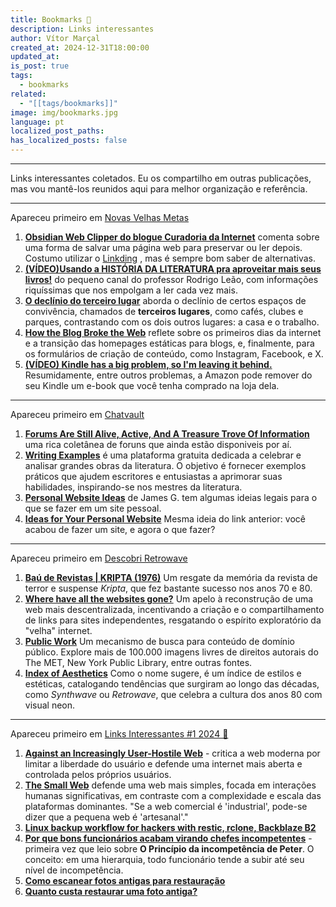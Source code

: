 ```yaml
---
title: Bookmarks 🔖
description: Links interessantes
author: Vítor Marçal
created_at: 2024-12-31T18:00:00
updated_at: 
is_post: true
tags:
  - bookmarks
related:
  - "[[tags/bookmarks]]"
image: img/bookmarks.jpg
language: pt
localized_post_paths: 
has_localized_posts: false
---
```

----
Links interessantes coletados. Eu os compartilho em outras publicações, mas vou mantê-los reunidos aqui para melhor organização e referência.

---

Apareceu primeiro em [Novas Velhas Metas](novas-velhas-metas)
1. **[Obsidian Web Clipper do blogue Curadoria da Internet](https://curadoria.bearblog.dev/obsidian-web-clipper/)** comenta sobre uma forma de salvar uma página web para preservar ou ler depois. Costumo utilizar o [Linkding](https://github.com/sissbruecker/linkding/) , mas é sempre bom saber de alternativas.
2. **[(VÍDEO)Usando a HISTÓRIA DA LITERATURA pra aproveitar mais seus livros!](https://youtu.be/wnmVKJn_Fdg?si=scm1SvEBXbSrihP0)** do pequeno canal do professor Rodrigo Leão, com informações riquíssimas que nos empolgam a ler cada vez mais.
3. **[O declínio do terceiro lugar](https://itsrio.org/pt/artigos/o-declinio-do-terceiro-lugar/)** aborda o declínio de certos espaços de convivência, chamados de **terceiros lugares**, como cafés, clubes e parques, contrastando com os dois outros lugares: a casa e o trabalho.
4. **[How the Blog Broke the Web](https://stackingthebricks.com/how-blogs-broke-the-web/)** reflete sobre os primeiros dias da internet e a transição das homepages estáticas para blogs, e, finalmente, para os formulários de criação de conteúdo, como Instagram, Facebook, e X.
5. **[(VÍDEO) Kindle has a big problem, so I'm leaving it behind.](https://www.youtube.com/watch?v=xwU5xkXj7Kw)** Resumidamente, entre outros problemas, a Amazon pode remover do seu Kindle um e-book que você tenha comprado na loja dela.

---
Apareceu primeiro em [Chatvault](chatvault)
1. **[Forums Are Still Alive, Active, And A Treasure Trove Of Information](https://aftermath.site/best-active-forums-internet-today)** uma rica coletânea de foruns que ainda estão disponiveis por aí.
2. **[Writing Examples](https://writingexamples.com/)** é uma plataforma gratuita dedicada a celebrar e analisar grandes obras da literatura. O objetivo é fornecer exemplos práticos que ajudem escritores e entusiastas a aprimorar suas habilidades, inspirando-se nos mestres da literatura.
3. **[Personal Website Ideas](https://jamesg.blog/2024/02/19/personal-website-ideas/)** de James G. tem algumas ideias legais para o que se fazer em um site pessoal.
4. **[Ideas for Your Personal Website](https://32bit.cafe/websiteideas/)** Mesma ideia do link anterior: você acabou de fazer um site, e agora o que fazer?
---
Apareceu primeiro em [Descobri Retrowave](descobri-retrowave)
1. **[Baú de Revistas | KRIPTA (1976)](https://memoriamagazine.blogspot.com/2024/08/bau-de-revistas-kripta-1976.html)** Um resgate da memória da revista de terror e suspense _Kripta_, que fez bastante sucesso nos anos 70 e 80.
2. **[Where have all the websites gone?](https://www.fromjason.xyz/p/notebook/where-have-all-the-websites-gone/)** Um apelo à reconstrução de uma web mais descentralizada, incentivando a criação e o compartilhamento de links para sites independentes, resgatando o espírito exploratório da "velha" internet.
3. **[Public Work](https://public.work)**  Um mecanismo de busca para conteúdo de domínio público. Explore mais de 100.000 imagens livres de direitos autorais do The MET, New York Public Library, entre outras fontes.
4. **[Index of Aesthetics](https://cari.institute/aesthetics)** Como o nome sugere, é um índice de estilos e estéticas, catalogando tendências que surgiram ao longo das décadas, como _Synthwave_ ou _Retrowave_, que celebra a cultura dos anos 80 com visual neon.
---
Apareceu primeiro em [Links Interessantes #1 2024 🔖](links-interessantes-1-2024)
1. **[Against an Increasingly User-Hostile Web](https://neustadt.fr/essays/against-a-user-hostile-web/)** - critica a web moderna por limitar a liberdade do usuário e defende uma internet mais aberta e controlada pelos próprios usuários.
2. **[The Small Web](https://neustadt.fr/essays/the-small-web/)** defende uma web mais simples, focada em interações humanas significativas, em contraste com a complexidade e escala das plataformas dominantes. "Se a web comercial é 'industrial', pode-se dizer que a pequena web é 'artesanal'."
3. **[Linux backup workflow for hackers with restic, rclone, Backblaze B2](https://amontalenti.com/2024/06/19/backups-restic-rclone)**
4. **[Por que bons funcionários acabam virando chefes incompetentes](https://fastcompanybrasil.com/worklife/por-que-bons-funcionarios-acabam-virando-chefes-incompetentes/)** - primeira vez que leio sobre **O Princípio da incompetência de Peter**. O conceito: em uma hierarquia, todo funcionário tende a subir até seu nível de incompetência.
5. **[Como escanear fotos antigas para restauração](https://fabioardito.com/como-escanear-fotos-antigas-para-restauracao)**
6. **[Quanto custa restaurar uma foto antiga?](https://fabioardito.com/quanto-custa-restaurar-uma-foto-antiga/)**

